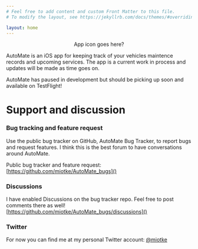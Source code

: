 ```yaml
---
# Feel free to add content and custom Front Matter to this file.
# To modify the layout, see https://jekyllrb.com/docs/themes/#overriding-theme-defaults

layout: home
---
```


<p align=center>
App icon goes here?
</p>

AutoMate is an iOS app for keeping track of your vehicles maintence records and upcoming services.
The app is a current work in process and updates will be made as time goes on.

AutoMate has paused in development but should be picking up soon and available on TestFlight! 

# Support and discussion

### Bug tracking and feature request

Use the public bug tracker on GitHub, AutoMate Bug Tracker, to report bugs and request features. I think this is 
the best forum to have conversations around AutoMate. 

Public bug tracker and feature request: [https://github.com/miotke/AutoMate_bugs]()

### Discussions

I have enabled Discussions on the bug tracker repo. Feel free to post comments there as well! 
[https://github.com/miotke/AutoMate_bugs/discussions]()

### Twitter

For now you can find me at my personal Twitter account: [@miotke](https://twitter.com/miotke)
